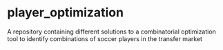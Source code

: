 # player_optimization
 A repository containing different solutions to a combinatorial optimization tool to identify combinations of soccer players in the transfer market
